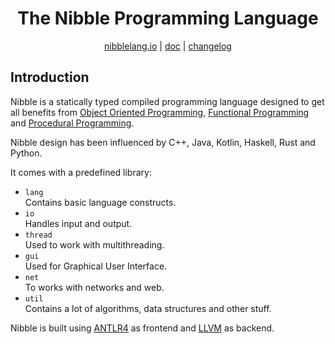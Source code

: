 <div align="center">

<h1>The Nibble Programming Language</h1>
<a href="https://github.com/NibbleSoftwareAssociation/NibbleLang">nibblelang.io</a> | 
<a href="https://github.com/NibbleSoftwareAssociation/NibbleLang/blob/main/doc.md">doc</a> |
<a href="https://github.com/NibbleSoftwareAssociation/NibbleLang/blob/main/changelog.md">changelog</a>
</div>

## Introduction

Nibble is a statically typed compiled programming language designed to get all benefits
from [Object Oriented Programming](https://en.wikipedia.org/wiki/Object-oriented_programming),
[Functional Programming](https://en.wikipedia.org/wiki/Functional_programming) and
[Procedural Programming](https://en.wikipedia.org/wiki/Procedural_programming).

Nibble design has been influenced by C++, Java, Kotlin, Haskell, Rust and Python.

It comes with a predefined library:
* `lang`  
  Contains basic language constructs.
* `io`  
  Handles input and output.
* `thread`    
  Used to work with multithreading.
* `gui`   
  Used for Graphical User Interface.
* `net`   
  To works with networks and web.
* `util`    
  Contains a lot of algorithms, data structures and other stuff.

Nibble is built using [ANTLR4](https://www.antlr.org/) as frontend and [LLVM](https://llvm.org/) as backend.

